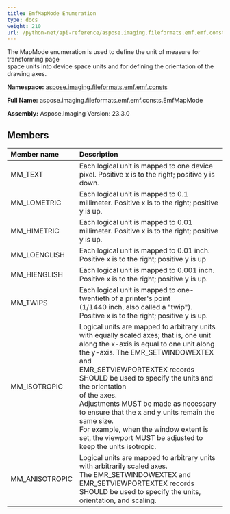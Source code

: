 ```yaml
---
title: EmfMapMode Enumeration
type: docs
weight: 210
url: /python-net/api-reference/aspose.imaging.fileformats.emf.emf.consts/emfmapmode/
---
```


The MapMode enumeration is used to define the unit of measure for transforming page <br/>            space units into device space units and for defining the orientation of the drawing axes.

**Namespace:** [aspose.imaging.fileformats.emf.emf.consts](/imaging/python-net/api-reference/aspose.imaging.fileformats.emf.emf.consts/)

**Full Name:** aspose.imaging.fileformats.emf.emf.consts.EmfMapMode

**Assembly:**  Aspose.Imaging Version: 23.3.0

## **Members**
|**Member name**|**Description**|
| :- | :- |
|MM_TEXT|Each logical unit is mapped to one device pixel. Positive x is to the right; positive y is down.|
|MM_LOMETRIC|Each logical unit is mapped to 0.1 millimeter. Positive x is to the right; positive y is up.|
|MM_HIMETRIC|Each logical unit is mapped to 0.01 millimeter. Positive x is to the right; positive y is up.|
|MM_LOENGLISH|Each logical unit is mapped to 0.01 inch. Positive x is to the right; positive y is up|
|MM_HIENGLISH|Each logical unit is mapped to 0.001 inch. Positive x is to the right; positive y is up.|
|MM_TWIPS|Each logical unit is mapped to one-twentieth of a printer's point <br/>            (1/1440 inch, also called a "twip"). Positive x is to the right; positive y is up.|
|MM_ISOTROPIC|Logical units are mapped to arbitrary units with equally scaled axes; that is, one unit <br/>            along the x-axis is equal to one unit along the y-axis. The EMR_SETWINDOWEXTEX and <br/>            EMR_SETVIEWPORTEXTEX records SHOULD be used to specify the units and the orientation <br/>            of the axes.<br/>            Adjustments MUST be made as necessary to ensure that the x and y units remain the same size. <br/>            For example, when the window extent is set, the viewport MUST be adjusted to keep the units isotropic.|
|MM_ANISOTROPIC|Logical units are mapped to arbitrary units with arbitrarily scaled axes. <br/>            The EMR_SETWINDOWEXTEX and EMR_SETVIEWPORTEXTEX records SHOULD be used to specify the units, <br/>            orientation, and scaling.|
